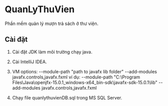 # QuanLyThuVien
Phần mềm quản lý mượn trả sách ở thư viện.

## Cài đặt
1. Cài đặt JDK làm môi trường chạy java.
2. Cài IntelliJ IDEA.
3. VM options: --module-path "path to javafx lib folder" --add-modules javafx.controls,javafx.fxml
  ví dụ: --module-path "C:\Program Files\Java\openjfx-15.0.1_windows-x64_bin-sdk\javafx-sdk-15.0.1\lib" --add-modules javafx.controls,javafx.fxml
 
4. Chạy file quanlythuvienDB.sql trong MS SQL Server.
